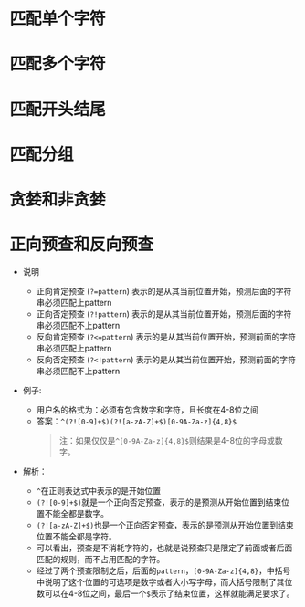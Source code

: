 # 匹配单个字符

# 匹配多个字符

# 匹配开头结尾

# 匹配分组

# 贪婪和非贪婪

# 正向预查和反向预查

- 说明
  - 正向肯定预查 (`?=pattern`) 表示的是从其当前位置开始，预测后面的字符串必须匹配上pattern
  - 正向否定预查 (`?!pattern`) 表示的是从其当前位置开始，预测后面的字符串必须匹配不上pattern
  - 反向肯定预查 (`?<=pattern`) 表示的是从其当前位置开始，预测前面的字符串必须匹配上pattern
  - 反向否定预查 (`?<!pattern`) 表示的是从其当前位置开始，预测前面的字符串必须匹配不上pattern


- 例子:
  - 用户名的格式为：必须有包含数字和字符，且长度在4-8位之间
  - 答案：`^(?![0-9]+$)(?![a-zA-Z]+$)[0-9A-Za-z]{4,8}$`
    > 注：如果仅仅是`^[0-9A-Za-z]{4,8}$`则结果是4-8位的字母或数字。

- 解析：
  - `^`在正则表达式中表示的是开始位置
  - `(?![0-9]+$)`就是一个正向否定预查，表示的是预测从开始位置到结束位置不能全都是数字。
  - `(?![a-zA-Z]+$)`也是一个正向否定预查，表示的是预测从开始位置到结束位置不能全都是字符。
  - 可以看出，预查是不消耗字符的，也就是说预查只是限定了前面或者后面匹配的规则，而不占用匹配的字符。
  - 经过了两个预查限制之后，后面的`pattern`，`[0-9A-Za-z]{4,8}`，中括号中说明了这个位置的可选项是数字或者大小写字母，而大括号限制了其位数可以在4-8位之间，最后一个`$`表示了结束位置，这样就能满足要求了。
